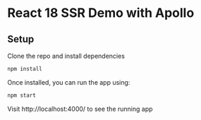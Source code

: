 # React 18 SSR Demo with Apollo

## Setup

Clone the repo and install dependencies

```sh
npm install
```

Once installed, you can run the app using:

```sh
npm start
```

Visit http://localhost:4000/ to see the running app
